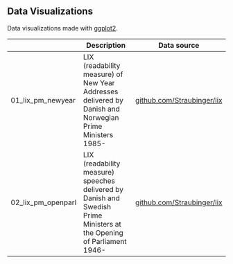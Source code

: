 Data Visualizations
---

Data visualizations made with <a href="https://ggplot2.tidyverse.org/">ggplot2</a>.

|       | Description                  | Data source                       |
| ----- | ---------------------------- | --------------------------------- |
| 01_lix_pm_newyear | LIX (readability measure) of New Year Addresses delivered by Danish and Norwegian Prime Ministers 1985-  | <a href="https://ggplot2.tidyverse.org/">github.com/Straubinger/lix</a>  |
| 02_lix_pm_openparl | LIX (readability measure) speeches delivered by Danish and Swedish Prime Ministers at the Opening of Parliament 1946-  | <a href="https://ggplot2.tidyverse.org/">github.com/Straubinger/lix</a>  |
